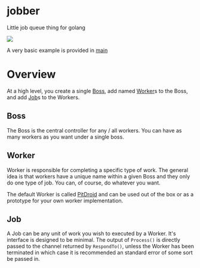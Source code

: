 # jobber
Little job queue thing for golang

[![](https://img.shields.io/badge/godoc-reference-5272B4.svg?style=flat-square)](https://godoc.org/github.com/dcarbone/jobber)

A very basic example is provided in [main](main/main.go)

# Overview

At a high level, you create a single [Boss](jobber.go#L112), add named [Worker](jobber.go#L23)s to the Boss, and add 
 [Job](jobber.go#L13)s to the Workers.
 
## Boss
The Boss is the central controller for any / all workers.  You can have as many workers as you want under a single boss.

## Worker
Worker is responsible for completing a specific type of work.  The general idea is that workers have a unique name 
within a given Boss and they only do one type of job.  You can, of course, do whatever you want.

The default Worker is called [PitDroid](jobber.go#L36) and can be used out of the box or as a prototype for your own
worker implementation.

## Job
A Job can be any unit of work you wish to executed by a Worker.  It's interface is designed to be minimal.  The output
of `Process()` is directly passed to the channel returned by `RespondTo()`, unless the Worker has been terminated in
which case it is recommended an standard error of some sort be passed in.
